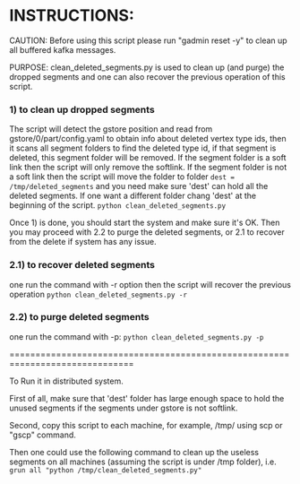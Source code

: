 # INSTRUCTIONS:

CAUTION: Before using this script please run "gadmin reset -y" to clean up all buffered kafka messages.

PURPOSE: clean_deleted_segments.py is used to clean up (and purge) the dropped segments and one can also recover the previous operation of this script.

### 1) to clean up dropped segments
The script will detect the gstore position and read from gstore/0/part/config.yaml to obtain info about deleted vertex type ids, then it scans all segment folders to find the deleted type id, if that segment is deleted, this segment folder will be removed. If the segment folder is a soft link then the script will only remove the softlink. If the segment folder is not a soft link then the script will move the folder to folder `dest = /tmp/deleted_segments` and you need make sure 'dest' can hold all the deleted segments. If one want a different folder chang 'dest' at the beginning of the script.
``` python clean_deleted_segments.py ```

Once 1) is done, you should start the system and make sure it's OK. Then you may proceed with 2.2 to purge the deleted segments, or 2.1 to recover from the delete if system has any issue.
### 2.1) to recover deleted segments
one run the command with -r option then the script will recover the previous operation
```python clean_deleted_segments.py -r ```
### 2.2) to purge deleted segments
one run the command with -p:
```python clean_deleted_segments.py -p ```

==============================================================================

To Run it in distributed system.

First of all, make sure that 'dest' folder has large enough space to hold the unused segments if the segments under gstore is not softlink.

Second, copy this script to each machine, for example, /tmp/ using scp or "gscp" command.

Then one could use the following command to clean up the useless segments on all machines (assuming the script is under /tmp folder), i.e.
```   grun all "python /tmp/clean_deleted_segments.py" ```

